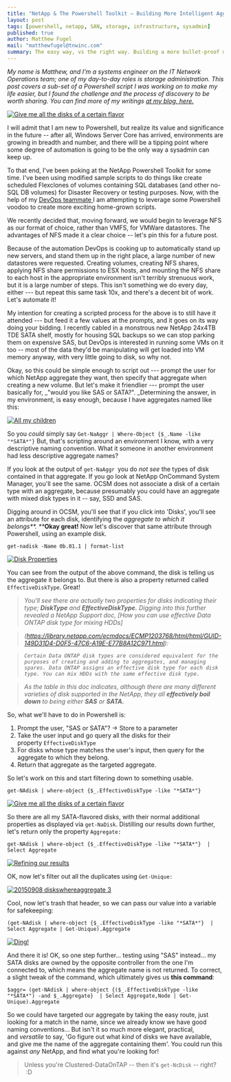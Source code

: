 ```yaml
---
title: "NetApp & The Powershell Toolkit – Building More Intelligent Aggregate Selection"
layout: post
tags: [powershell, netapp, SAN, storage, infrastructure, sysadmin]
published: true
author: Matthew Fugel
mail: "matthewfugel@tnwinc.com"
summary: The easy way, vs the right way. Building a more bullet-proof method of selecting aggregates on NetApp, via Powershell
---
```

_My name is Matthew, and I'm a systems engineer on the IT Network Operations team; one of my day-to-day roles is storage administration. This post covers a sub-set of a Powershell script I was working on to make my life easier, but I found the challenge and the process of discovery to be worth sharing. You can find more of my writings [at my blog, here.](http://matthewfugel.wordpress.com)_

[![Give me all the disks of a certain flavor](https://matthewfugel.files.wordpress.com/2015/09/20150908-diskswhereaggregate.jpg?w=660)](https://matthewfugel.files.wordpress.com/2015/09/20150908-diskswhereaggregate.jpg)

I will admit that I am new to Powershell, but realize its value and significance in the future -- after all, Windows Server Core has arrived, environments are growing in breadth and number, and there will be a tipping point where some degree of automation is going to be the only way a sysadmin can keep up.

To that end, I've been poking at the NetApp Powershell Toolkit for some time. I've been using modified sample scripts to do things like create scheduled Flexclones of volumes containing SQL databases (and other no-SQL DB volumes) for Disaster Recovery or testing purposes. Now, with the help of my [DevOps teammate ](http://robertlabrie.wordpress.com)I am attempting to leverage some Powershell voodoo to create more exciting home-grown scripts. 

We recently decided that, moving forward, we would begin to leverage NFS as our format of choice, rather than VMFS, for VMWare datastores. The advantages of NFS made it a clear choice -- let's pin this for a future post. 

Because of the automation DevOps is cooking up to automatically stand up new servers, and stand them up in the right place, a large number of new datastores were requested. Creating volumes, creating NFS shares, applying NFS share permissions to ESX hosts, and mounting the NFS share to each host in the appropriate environment isn't terribly strenuous work, but it is a large number of steps. This isn't something we do every day, either --- but repeat this same task 10x, and there's a decent bit of work. Let's automate it! 

My intention for creating a scripted process for the above is to still have it attended --- but feed it a few values at the prompts, and it goes on its way doing your bidding. I recently cabled in a monstrous new NetApp 24x4TB TDE SATA shelf, mostly for housing SQL backups so we can stop parking them on expensive SAS, but DevOps is interested in running some VMs on it too -- most of the data they'd be manipulating will get loaded into VM memory anyway, with very little going to disk, so why not.

Okay, so this could be simple enough to script out --- prompt the user for which NetApp aggregate they want, then specify that aggregate when creating a new volume. But let's make it friendlier --- prompt the user basically for, _"would you like SAS or SATA?". _Determining the answer, in my environment, is easy enough, because I have aggregates named like this:

[![All my children](https://matthewfugel.files.wordpress.com/2015/09/20150908-aggregates_all.jpg)](https://matthewfugel.files.wordpress.com/2015/09/20150908-aggregates_all.jpg)

So you _could_ simply say
`Get-NaAggr | Where-Object {$_.Name -like "*SATA*"}` 
But, that's scripting around an environment I know, with a very descriptive naming convention. What it someone in another environment had less descriptive aggregate names? 

If you look at the output of `get-NaAggr `you do _not see_ the types of disk contained in that aggregate. If you go look at NetApp OnCommand System Manager, you'll see the same. OCSM does not associate a disk of a certain type with an aggregate, because presumably you could have an aggregate with mixed disk types in it -- say, SSD and SAS. 

Digging around in OCSM, you'll see that if you click into 'Disks', you'll see an attribute for each disk, identifying the _aggregate to which it belongs**. **_**Okay great!** Now let's discover that same attribute through Powershell, using an example disk. 

`get-nadisk -Name 0b.01.1 | format-list` 

[![Disk Properties](https://matthewfugel.files.wordpress.com/2015/09/20150908-effectivedisktype.jpg)](https://matthewfugel.files.wordpress.com/2015/09/20150908-effectivedisktype.jpg)<span style="line-height: 1.7;">

You can see from the output of the above command, the disk is telling us the aggregate it belongs to. But there is also a property returned called `EffectiveDiskType`. Great!

> _You'll see there are actually two properties for disks indicating their type; **DiskType** and **EffectiveDiskType.** Digging into this further revealed a NetApp Support doc, [How you can use effective Data ONTAP disk type for mixing HDDs]_

> _(https://library.netapp.com/ecmdocs/ECMP1203768/html/html/GUID-149D31D4-D0F5-47C6-A19E-E77B8A12C971.html):_ 

> _`Certain Data ONTAP disk types are considered equivalent for the purposes of creating and adding to aggregates, and managing spares. Data ONTAP assigns an effective disk type for each disk type. You can mix HDDs with the same effective disk type.`_ 

> _As the table in this doc indicates, although there are many different varieties of disk supported in the NetApp, they all **effectively boil down** to being either **SAS** or **SATA.**_

So, what we'll have to do in Powershell is:

1.  Prompt the user, "SAS or SATA"? -> Store to a parameter
2.  Take the user input and go query all the disks for their property `EffectiveDiskType`
3.  For disks whose type matches the user's input, then query for the aggregate to which they belong.
4.  Return that aggregate as the targeted aggregate.

So let's work on this and start filtering down to something usable.

`get-NAdisk | where-object {$_.EffectiveDiskType -like "*SATA*"}` 

[![Give me all the disks of a certain flavor](https://matthewfugel.files.wordpress.com/2015/09/20150908-diskswhereaggregate.jpg?w=300)](https://matthewfugel.files.wordpress.com/2015/09/20150908-diskswhereaggregate.jpg)

So there are all my SATA-flavored disks, with their normal additional properties as displayed via `get-NaDisk`. Distilling our results down further, let's return only the property `Aggregate:` 

`get-NAdisk | where-object {$_.EffectiveDiskType -like "*SATA*"}  | Select Aggregate` 

[![Refining our results](https://matthewfugel.files.wordpress.com/2015/09/20150908-diskswhereaggregate-2.jpg?w=300)](https://matthewfugel.files.wordpress.com/2015/09/20150908-diskswhereaggregate-2.jpg)

OK, now let's filter out all the duplicates using `Get-Unique:` 

[![20150908 diskswhereaggregate 3](https://matthewfugel.files.wordpress.com/2015/09/20150908-diskswhereaggregate-3.jpg?w=660)](https://matthewfugel.files.wordpress.com/2015/09/20150908-diskswhereaggregate-3.jpg)

Cool, now let's trash that header, so we can pass our value into a variable for safekeeping: 

`(get-NAdisk | where-object {$_.EffectiveDiskType -like "*SATA*"}  | Select Aggregate | Get-Unique).Aggregate` 

[![Ding!](https://matthewfugel.files.wordpress.com/2015/09/20150908-diskswhereaggregate-4.jpg)](https://matthewfugel.files.wordpress.com/2015/09/20150908-diskswhereaggregate-4.jpg)

And there it is! OK, so one step further... testing using "SAS" instead... my SATA disks are owned by the opposite controller from the one I'm connected to, which means the aggregate name is not returned. To correct, a slight tweak of the command, which ultimately gives us **this command**: 

`$aggr= (get-NAdisk | where-object {($_.EffectiveDiskType -like "*SATA*") -and $_.Aggregate}  | Select Aggregate,Node | Get-Unique).Aggregate` 

So we could have targeted our aggregate by taking the easy route, just looking for a match in the name, since we already know we have good naming conventions... But isn't it so much more elegant, practical, and _versatile_ to say, 'Go figure out what _kind_ of disks we have available, and give me the name of the aggregate containing them'. You could run this against _any_ NetApp, and find what you're looking for!

> Unless you're Clustered-DataOnTAP -- then it's `get-NcDisk` -- right?  :D
